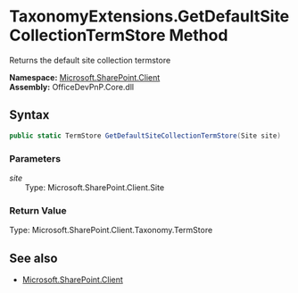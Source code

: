 # TaxonomyExtensions.GetDefaultSiteCollectionTermStore Method  
Returns the default site collection termstore  

**Namespace:** [Microsoft.SharePoint.Client](Microsoft.SharePoint.Client.md)  
**Assembly:** OfficeDevPnP.Core.dll  
## Syntax
```C#
public static TermStore GetDefaultSiteCollectionTermStore(Site site)
```
### Parameters
*site*  
&emsp;&emsp;Type: Microsoft.SharePoint.Client.Site  
### Return Value
Type: Microsoft.SharePoint.Client.Taxonomy.TermStore  


## See also
- [Microsoft.SharePoint.Client](Microsoft.SharePoint.Client.md)

